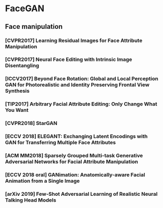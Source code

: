 # FaceGAN
## Face manipulation

### [CVPR2017] Learning Residual Images for Face Attribute Manipulation


### [CVPR2017] Neural Face Editing with Intrinsic Image Disentangling

### [ICCV2017] Beyond Face Rotation: Global and Local Perception GAN for Photorealistic and Identity Preserving Frontal View Synthesis

### [TIP2017] Arbitrary Facial Attribute Editing: Only Change What You Want

### [CVPR2018] StarGAN


### [ECCV 2018] ELEGANT: Exchanging Latent Encodings with GAN for Transferring Multiple Face Attributes


### [ACM MM2018] Sparsely Grouped Multi-task Generative Adversarial Networks for Facial Attribute Manipulation


### [ECCV 2018 oral] GANimation: Anatomically-aware Facial Animation from a Single Image

### [arXiv 2019] Few-Shot Adversarial Learning of Realistic Neural Talking Head Models
